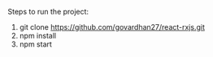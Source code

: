 Steps to run the project:
1. git clone https://github.com/govardhan27/react-rxjs.git
2. npm install
3. npm start
